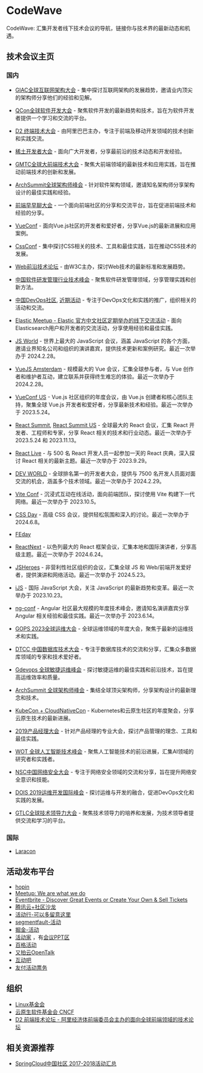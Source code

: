 # CodeWave
CodeWave: 汇集开发者线下技术会议的导航，链接你与技术界的最新动态和机遇。

## 技术会议主页
### 国内
* [GIAC全球互联网架构大会](http://www.thegiac.com/index.php) - 集中探讨互联网架构的发展趋势，邀请业内顶尖的架构师分享他们的经验和见解。
* [QCon全球软件开发大会](https://qcon.infoq.cn/) - 聚焦软件开发的最新趋势和技术，旨在为软件开发者提供一个学习和交流的平台。
* [D2 终端技术大会](https://d2.alibabatech.com/) - 由阿里巴巴主办，专注于前端及移动开发领域的技术创新和实践交流。
* [稀土开发者大会](https://conf.juejin.cn/) - 面向广大开发者，分享最前沿的技术动态和开发经验。
* [GMTC全球大前端技术大会](https://gmtc.infoq.cn/) - 聚焦大前端领域的最新技术和应用实践，旨在推动前端技术的创新和发展。
* [ArchSummit全球架构师峰会](https://sz2019.archsummit.com/) - 针对软件架构领域，邀请知名架构师分享架构设计的最佳实践和经验。
* [前端早早聊大会](https://www.zaozao.run/) - 一个面向前端社区的分享和交流平台，旨在促进前端技术和经验的分享。
* [VueConf](https://node.fequan.com/) - 面向Vue.js社区的开发者和爱好者，分享Vue.js的最新进展和应用案例。
* [CssConf](http://cssconf.org/) - 集中探讨CSS相关的技术、工具和最佳实践，旨在推动CSS技术的发展。
* [Web前沿技术论坛](https://www.w3.org/2023/06/china-web-forum/) - 由W3C主办，探讨Web技术的最新标准和发展趋势。
* [中国软件研发管理行业技术峰会](http://www.csdisummit.com/) - 聚焦软件研发管理领域，分享管理实践和创新方法。
* [中国DevOps社区](https://DevOpsChina.org), [近期活动](https://www.hdb.com/u/bqaf3u.html) - 专注于DevOps文化和实践的推广，组织相关的活动和交流。
* [Elastic Meetup - Elastic 官方中文社区定期举办的线下交流活动](https://meetup.elasticsearch.cn/event/index.html) - 面向Elasticsearch用户和开发者的交流活动，分享使用经验和最佳实践。
* [JS World](https://jsworldconference.com/) - 世界上最大的 JavaScript 会议，涵盖 JavaScript 的各个方面，邀请业界知名公司和组织的演讲嘉宾，提供技术更新和案例研究。最近一次举办于 2024.2.28。
* [VueJS Amsterdam](https://vuejs.amsterdam/) - 规模最大的 Vue 会议，汇集全球参与者，与 Vue 创作者和维护者互动，建立联系并获得终生难忘的体验。最近一次举办于 2024.2.28。
* [VueConf US](https://us.vuejs.org/) - Vue.js 社区组织的年度会议，由 Vue.js 创建者和核心团队主持，聚集全球 Vue.js 开发者和爱好者，分享最新技术和经验。最近一次举办于 2023.5.24。
* [React Summit](https://reactsummit.com/), [React Summit US](https://reactsummit.us/) - 全球最大的 React 会议，汇集 React 开发者、工程师和专家，分享 React 相关的技术和行业动态。最近一次举办于 2023.5.24 和 2023.11.13。
* [React Live](https://reactlive.nl/) - 与 500 名 React 开发人员一起参加一天的 React 庆典，深入探讨 React 相关的最新主题。最近一次举办于 2023.9.29。
* [DEV WORLD](https://devworldconference.com/) - 全球排名第一的开发者大会，提供与 7500 名开发人员面对面交流的机会，涵盖多个技术领域。最近一次举办于 2024.2.29。
* [Vite Conf](https://viteconf.org/23/) - 沉浸式互动在线活动，面向前端团队，探讨使用 Vite 构建下一代网络。最近一次举办于 2023.10.5。
* [CSS Day](https://cssday.nl/2023) - 高级 CSS 会议，提供轻松氛围和深入的讨论。最近一次举办于 2024.6.8。
* [FEday](https://www.fequan.com/) 
* [ReactNext](https://www.react-next.com/) - 以色列最大的 React 框架会议，汇集本地和国际演讲者，分享高级主题。最近一次举办于 2024.6.24。
* [JSHeroes](https://jsheroes.io/) - 非营利性社区组织的会议，汇集全球 JS 和 Web/前端开发爱好者，提供演讲和网络活动。最近一次举办于 2024.5.23。
* [iJS](https://javascript-conference.com/munich/) - 国际 JavaScript 大会，关注 JavaScript 的最新趋势和变革。最近一次举办于 2023.10.23。
* [ng-conf](https://ng-conf.org/) - Angular 社区最大规模的年度技术峰会，邀请知名演讲嘉宾分享 Angular 相关经验和最佳实践。最近一次举办于 2023.6.14。

* [GOPS 2023全球运维大会](https://www.bagevent.com/event/gops2023) - 全球运维领域的年度大会，聚焦于最新的运维技术和实践。
* [DTCC 中国数据库技术大会](https://dtcc.it168.com/) - 专注于数据库技术的交流和分享，汇集众多数据库领域的专家和技术爱好者。
* [Gdevops 全球敏捷运维峰会](https://www.bagevent.com/event/8384949) - 探讨敏捷运维的最佳实践和前沿技术，旨在提高运维效率和质量。
* [ArchSummit 全球架构师峰会](https://archsummit.infoq.cn/2024/shenzhen) - 集结全球顶尖架构师，分享架构设计的最新理念和技术。
* [KubeCon + CloudNativeCon]() - Kubernetes和云原生社区的年度聚会，分享云原生技术的最新进展。
* [2019产品经理大会](http://pm-summit.org/modao) - 针对产品经理的专业大会，探讨产品管理的理念、工具和最佳实践。
* [WOT 全球人工智能技术峰会](https://wot.51cto.com/act/wot2023/shenzhen/) - 聚焦人工智能技术的前沿进展，汇集AI领域的研究者和实践者。
* [NSC中国网络安全大会](https://nsc.skdlabs.com/) - 专注于网络安全领域的交流和分享，旨在提升网络安全意识和技能。
* [DOIS 2019运维开发国际峰会](https://www.bagevent.com/event/2414051) - 探讨运维与开发的融合，促进DevOps文化和实践的发展。
* [GTLC全球技术领导力大会](https://gtlc.infoq.cn/2021/shanghai) - 聚焦技术领导力的培养和发展，为技术领导者提供交流和学习的平台。

### 国际
* [Laracon](https://laracon.net/)

## 活动发布平台
* [hopin](https://hopin.com/explore)
* [Meetup: We are what we do](https://www.meetup.com/)
* [Eventbrite - Discover Great Events or Create Your Own & Sell Tickets](https://www.eventbrite.com/)
* [腾讯云+社区沙龙](https://cloud.tencent.com/developer/salon)
* [活动行-可以多留意这里](http://www.huodongxing.com/)
* [segmentfault-活动](https://segmentfault.com/events)
* [掘金-活动](https://juejin.im/events/all)
* [活动家](https://www.huodongjia.com/) ，有[会议PPT区](https://doc.huodongjia.com/)
* [百格活动](https://www.bagevent.com/)
* [又拍云OpenTalk](https://opentalk.upyun.com/)
* [互动吧](https://www.hdb.com/)
* [友付活动票务](https://yoopay.cn/collect/search/event)
## 组织
* [Linux基金会](https://linuxfoundation.cn/)
* [云原生软件基金会 CNCF ](https://www.cncf.io/)
* [D2 前端技术论坛 - 阿里经济体前端委员会主办的面向全球前端领域的技术论坛 ](https://github.com/d2forum)

## 相关资源推荐
* [SpringCloud中国社区 2017-2018活动汇总](https://github.com/SpringCloud/spring-cloud-document)
